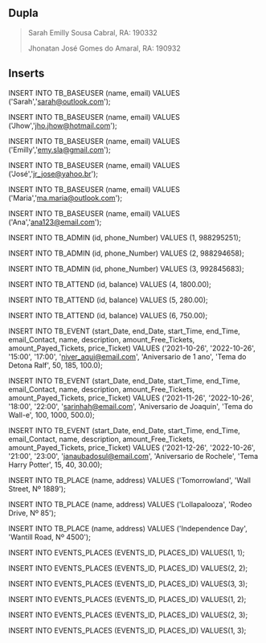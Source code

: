 ## Dupla
> Sarah Emilly Sousa Cabral, RA: 190332
> 
> Jhonatan José Gomes do Amaral, RA: 190932 

## Inserts

INSERT INTO TB_BASEUSER (name, email) VALUES ('Sarah','sarah@outlook.com');   

INSERT INTO TB_BASEUSER (name, email) VALUES ('Jhow','jho.jhow@hotmail.com');   

INSERT INTO TB_BASEUSER (name, email) VALUES ('Emilly','emy.sla@gmail.com');   

INSERT INTO TB_BASEUSER (name, email) VALUES ('José','jr_jose@yahoo.br');   

INSERT INTO TB_BASEUSER (name, email) VALUES ('Maria','ma.maria@outlook.com');   

INSERT INTO TB_BASEUSER (name, email) VALUES ('Ana','ana123@email.com');   


INSERT INTO TB_ADMIN (id, phone_Number) VALUES (1, 988295251);

INSERT INTO TB_ADMIN (id, phone_Number) VALUES (2, 988294658);

INSERT INTO TB_ADMIN (id, phone_Number) VALUES (3, 992845683);

INSERT INTO TB_ATTEND (id, balance) VALUES (4, 1800.00);

INSERT INTO TB_ATTEND (id, balance) VALUES (5, 280.00);

INSERT INTO TB_ATTEND (id, balance) VALUES (6, 750.00);


INSERT INTO TB_EVENT (start_Date, end_Date, start_Time, end_Time, email_Contact, name, description, amount_Free_Tickets, amount_Payed_Tickets, price_Ticket) VALUES ('2021-10-26', '2022-10-26', '15:00', '17:00', 'niver_aqui@email.com', 'Aniversario de 1 ano', 'Tema do Detona Ralf', 50, 185, 100.0);

INSERT INTO TB_EVENT (start_Date, end_Date, start_Time, end_Time, email_Contact, name, description, amount_Free_Tickets, amount_Payed_Tickets, price_Ticket) VALUES ('2021-11-26', '2022-10-26', '18:00', '22:00', 'sarinhah@email.com', 'Aniversario de Joaquin', 'Tema do Wall-e', 100, 1000, 500.0);

INSERT INTO TB_EVENT (start_Date, end_Date, start_Time, end_Time, email_Contact, name, description, amount_Free_Tickets, amount_Payed_Tickets, price_Ticket) VALUES ('2021-12-26', '2022-10-26', '21:00', '23:00', 'janaubadosul@email.com', 'Aniversario de Rochele', 'Tema Harry Potter', 15, 40, 30.00);


INSERT INTO TB_PLACE (name, address) VALUES ('Tomorrowland', 'Wall Street, Nº 1889');

INSERT INTO TB_PLACE (name, address) VALUES ('Lollapalooza', 'Rodeo Drive, Nº 85');

INSERT INTO TB_PLACE (name, address) VALUES ('Independence Day', 'Wantill Road, Nº 4500');


INSERT INTO EVENTS_PLACES (EVENTS_ID, PLACES_ID) VALUES(1, 1);

INSERT INTO EVENTS_PLACES (EVENTS_ID, PLACES_ID) VALUES(2, 2);

INSERT INTO EVENTS_PLACES (EVENTS_ID, PLACES_ID) VALUES(3, 3);

INSERT INTO EVENTS_PLACES (EVENTS_ID, PLACES_ID) VALUES(1, 2);

INSERT INTO EVENTS_PLACES (EVENTS_ID, PLACES_ID) VALUES(2, 3);

INSERT INTO EVENTS_PLACES (EVENTS_ID, PLACES_ID) VALUES(1, 3);
